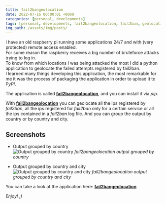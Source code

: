 ```yaml
---
title: fail2bangeolocation
date: 2022-07-16 00:00:01 +0000
categories: [personal, developments]
tags: [personal, developments, fail2bangeolocation, fail2ban, geolocation]
img_path: /assets/img/posts/
---
```


I have an old raspberry pi running some applications 24/7 and with (very protected) remote access enabled.  
For some reason the raspberry receives a big number of bruteforce attacks trying to log in.  
To know from which locations I was being attacked the most I did a python application to geolocate the failed attempts registered by fail2ban.  
I learned many things developing this application, the most remarkable for me it was the process of packaging the application in order to upload it to *PyPI*.

The application is called [**fail2bangeolocation**](https://github.com/rubenhortas/fail2bangeolocation), and you can install it via *pip*.

With [**fail2bangeolocation**](https://github.com/rubenhortas/fail2bangeolocation) you can geolocate all the ips registered by *fail2ban*, all the ips registered for *fail2ban* only for a certain service or all the ips contained in a *fail2ban* log file. And you can group the output by country or by country and city.

## Screenshots
- Output grouped by country  
![Output grouped by country](fail2bangeolocation_screenshot_grouped_by_country.png)
_fail2bangeolocation output grouped by country_

- Output grouped by country and city  
![Output grouped by country and city](fail2bangeolocation_screenshot_grouped_by_country_and_city.png)
_fail2bangeolocation output grouped by country and city_

You can take a look at the application here: [**fail2bangeolocation**](https://github.com/rubenhortas/fail2bangeolocation)

_Enjoy! ;)_
